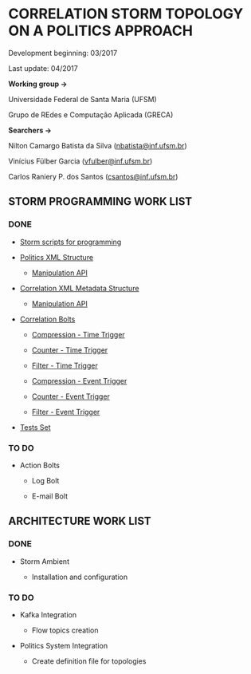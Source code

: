 # CORRELATION STORM TOPOLOGY ON A POLITICS APPROACH

Development beginning: 03/2017 

Last update: 04/2017


**Working group ->** 

Universidade Federal de Santa Maria (UFSM)

Grupo de REdes e Computação Aplicada (GRECA)


**Searchers ->**

Nilton Camargo Batista da Silva (nbatista@inf.ufsm.br)

Vinícius Fülber Garcia (vfulber@inf.ufsm.br)

Carlos Raniery P. dos Santos (csantos@inf.ufsm.br)

## STORM PROGRAMMING WORK LIST

### DONE

* [Storm scripts for programming](https://github.com/StormProjectUFSM/StormCorrelationArchitecture/tree/master/shortcuts)

* [Politics XML Structure](https://github.com/StormProjectUFSM/StormCorrelationArchitecture/tree/master/src/jvm/storm/starter/MetadataBase)

	- [Manipulation API](https://github.com/StormProjectUFSM/StormCorrelationArchitecture/blob/master/src/jvm/storm/starter/AlgorithmBase/PoliticsXML.java)

* [Correlation XML Metadata Structure](https://github.com/StormProjectUFSM/StormCorrelationArchitecture/tree/master/src/jvm/storm/starter/MetadataBase)

	- [Manipulation API](https://github.com/StormProjectUFSM/StormCorrelationArchitecture/blob/master/src/jvm/storm/starter/AlgorithmBase/CorrelationXML.java)

* [Correlation Bolts](https://github.com/StormProjectUFSM/StormCorrelationArchitecture/tree/master/src/jvm/storm/starter/CorrelationBase)

	- [Compression - Time Trigger](https://github.com/StormProjectUFSM/StormCorrelationArchitecture/blob/master/src/jvm/storm/starter/CorrelationBase/ChronoCompressionBolt.java)

	- [Counter - Time Trigger](https://github.com/StormProjectUFSM/StormCorrelationArchitecture/blob/master/src/jvm/storm/starter/CorrelationBase/ChronoCounterBolt.java)

	- [Filter - Time Trigger](https://github.com/StormProjectUFSM/StormCorrelationArchitecture/blob/master/src/jvm/storm/starter/CorrelationBase/ChronoFilterBolt.java)

	- [Compression - Event Trigger](https://github.com/StormProjectUFSM/StormCorrelationArchitecture/blob/master/src/jvm/storm/starter/CorrelationBase/EventCompressionBolt.java)

	- [Counter - Event Trigger](https://github.com/StormProjectUFSM/StormCorrelationArchitecture/blob/master/src/jvm/storm/starter/CorrelationBase/EventCounterBolt.java)

	- [Filter - Event Trigger](https://github.com/StormProjectUFSM/StormCorrelationArchitecture/blob/master/src/jvm/storm/starter/CorrelationBase/EventFilterBolt.java)

* [Tests Set](https://github.com/StormProjectUFSM/StormCorrelationArchitecture/tree/master/src/jvm/storm/starter/TestsBase)

### TO DO

* Action Bolts

	- Log Bolt

	- E-mail Bolt

## ARCHITECTURE WORK LIST

### DONE

* Storm Ambient

	- Installation and configuration

### TO DO

* Kafka Integration

	- Flow topics creation

* Politics System Integration

	- Create definition file for topologies
